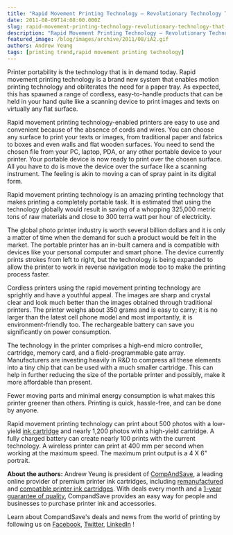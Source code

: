 ```yaml
---
title: "Rapid Movement Printing Technology – Revolutionary Technology That Can Print On Any Flat Surface"
date: 2011-08-09T14:08:00.000Z
slug: rapid-movement-printing-technology-revolutionary-technology-that-can-print-on-any-flat-surface
description: "Rapid Movement Printing Technology – Revolutionary Technology That Can Print On Any Flat Surface"
featured_image: /blog/images/archive/2011/08/iA2.gif
authors: Andrew Yeung
tags: [printing trend,rapid movement printing technology]
---
```



Printer portability is the technology that is in demand today. Rapid movement printing technology is a brand new system that enables motion printing technology and obliterates the need for a paper tray. As expected, this has spawned a range of cordless, easy-to-handle products that can be held in your hand quite like a scanning device to print images and texts on virtually any flat surface.

Rapid movement printing technology-enabled printers are easy to use and convenient because of the absence of cords and wires. You can choose any surface to print your texts or images, from traditional paper and fabrics to boxes and even walls and flat wooden surfaces. You need to send the chosen file from your PC, laptop, PDA, or any other portable device to your printer. Your portable device is now ready to print over the chosen surface. All you have to do is move the device over the surface like a scanning instrument. The feeling is akin to moving a can of spray paint in its digital form.

Rapid movement printing technology is an amazing printing technology that makes printing a completely portable task. It is estimated that using the technology globally would result in saving of a whopping 325,000 metric tons of raw materials and close to 300 terra watt per hour of electricity.

The global photo printer industry is worth several billion dollars and it is only a matter of time when the demand for such a product would be felt in the market. The portable printer has an in-built camera and is compatible with devices like your personal computer and smart phone. The device currently prints strokes from left to right, but the technology is being expanded to allow the printer to work in reverse navigation mode too to make the printing process faster.

Cordless printers using the rapid movement printing technology are sprightly and have a youthful appeal. The images are sharp and crystal clear and look much better than the images obtained through traditional printers. The printer weighs about 350 grams and is easy to carry; it is no larger than the latest cell phone model and most importantly, it is environment-friendly too. The rechargeable battery can save you significantly on power consumption.

The technology in the printer comprises a high-end micro controller, cartridge, memory card, and a field-programmable gate array. Manufacturers are investing heavily in R&D to compress all these elements into a tiny chip that can be used with a much smaller cartridge. This can help in further reducing the size of the portable printer and possibly, make it more affordable than present.

Fewer moving parts and minimal energy consumption is what makes this printer greener than others. Printing is quick, hassle-free, and can be done by anyone.

Rapid movement printing technology can print about 500 photos with a low-yield [ink cartridge](https://www.compandsave.com/) and nearly 1,200 photos with a high-yield cartridge. A fully charged battery can create nearly 100 prints with the current technology. A wireless printer can print at 400 mm per second when working at the maximum speed. The maximum print output is a 4 X 6" portrait.


**About the authors:** Andrew Yeung is president of [CompAndSave](https://www.compandsave.com/), a leading online provider of premium printer ink cartridges, including [remanufactured](https://www.compandsave.com/help) and [compatible printer ink cartridges](https://www.compandsave.com/help). With deals every month and a [1-year guarantee of quality](https://www.compandsave.com/help), CompandSave provides an easy way for people and businesses to purchase printer ink and accessories.

Learn about CompandSave's deals and news from the world of printing by following us on [Facebook](https://www.facebook.com/compandsave.ink), [Twitter](https://twitter.com/compandsave), [LinkedIn](https://www.linkedin.com) !
